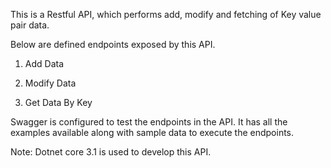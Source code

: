 This is a Restful API, which performs add, modify and fetching of Key value pair data.

Below are defined endpoints exposed by this API.

1) Add Data

2) Modify Data

3) Get Data By Key

Swagger is configured to test the endpoints in the API. It has all the examples available along with sample data to execute the endpoints.

Note: Dotnet core 3.1 is used to develop this API.